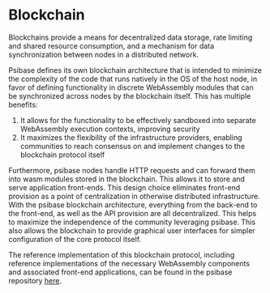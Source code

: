 # Blockchain

Blockchains provide a means for decentralized data storage, rate limiting and shared resource consumption, and a mechanism for data synchronization between nodes in a distributed network.

Psibase defines its own blockchain architecture that is intended to minimize the complexity of the code that runs natively in the OS of the host node, in favor of defining functionality in discrete WebAssembly modules that can be synchronized across nodes by the blockchain itself. This has multiple benefits:
1. It allows for the functionality to be effectively sandboxed into separate WebAssembly execution contexts, improving security
2. It maximizes the flexibility of the infrastructure providers, enabling communities to reach consensus on and implement changes to the blockchain protocol itself

Furthermore, psibase nodes handle HTTP requests and can forward them into wasm modules stored in the blockchain. This allows it to store and serve application front-ends. This design choice eliminates front-end provision as a point of centralization in otherwise distributed infrastructure. With the psibase blockchain architecture, everything from the back-end to the front-end, as well as the API provision are all decentralized. This helps to maximize the independence of the community leveraging psibase. This also allows the blockchain to provide graphical user interfaces for simpler configuration of the core protocol itself.

The reference implementation of this blockchain protocol, including reference implementations of the necessary WebAssembly components and associated front-end applications, can be found in the psibase repository [here](https://github.com/gofractally/psibase).
